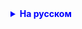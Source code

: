 <details style="margin-top: 16px">
  <summary style="cursor: pointer; color: blue;"><b>На русском</b></summary>

    В проекте с пенсионным фондом:

    1. Самостоятельно определить, в какие классы нужно добавить методы equals, hascode, toString
    2. Реализовать (переопределить) методы equals, hascode, toString для этих классов
    3. Equals, hascode разрещено сгенерировать через кнопку generate,  
    3.1 Метод toString нужно создать самостоятельно
    4. Вариант реализации метода toString придумайте самостоятельно (самое главное - информативность)

</details>
